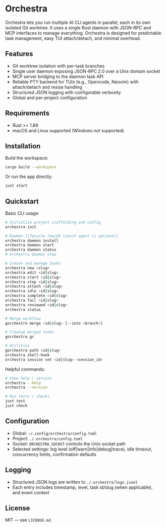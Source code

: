 # Orchestra

Orchestra lets you run multiple AI CLI agents in parallel, each in its own isolated Git worktree.
It uses a single Rust daemon with JSON-RPC and MCP interfaces to manage everything.
Orchestra is designed for predictable task management, easy TUI attach/detach, and minimal overhead.

## Features

- Git worktree isolation with per-task branches
- Single user daemon exposing JSON-RPC 2.0 over a Unix domain socket
- MCP server bridging to the daemon task API
- Reliable PTY backend for TUIs (e.g., Opencode, Neovim) with attach/detach and resize handling
- Structured JSON logging with configurable verbosity
- Global and per-project configuration

## Requirements

- Rust >= 1.89
- macOS and Linux supported (Windows not supported)

## Installation

Build the workspace:

```bash
cargo build --workspace
```

Or run the app directly:

```bash
just start
```

## Quickstart

Basic CLI usage:

```bash
# Initialize project scaffolding and config
orchestra init

# Daemon lifecycle (macOS launch agent is optional)
orchestra daemon install
orchestra daemon start
orchestra daemon status
# orchestra daemon stop

# Create and manage tasks
orchestra new <slug>
orchestra edit <id|slug>
orchestra start <id|slug>
orchestra stop <id|slug>
orchestra attach <id|slug>
orchestra idle <id|slug>
orchestra complete <id|slug>
orchestra fail <id|slug>
orchestra reviewed <id|slug>
orchestra status

# Merge workflow
gorchestra merge <id|slug> [--into <branch>]

# Cleanup merged tasks
gorchestra gc

# Utilities
gorchestra path <id|slug>
orchestra shell-hook
orchestra session set <id|slug> <session_id>
```

Helpful commands:

```bash
# Show help / version
orchestra --help
orchestra --version

# Run tests / checks
just test
just check
```

## Configuration

- Global: `~/.config/orchestra/config.toml`
- Project: `./.orchestra/config.toml`
- Socket: `ORCHESTRA_SOCKET` controls the Unix socket path
- Selected settings: log level (off|warn|info|debug|trace), idle timeout, concurrency limits, confirmation defaults

## Logging

- Structured JSON logs are written to `./.orchestra/logs.jsonl`
- Each entry includes timestamp, level, task id/slug (when applicable), and event context

## License

MIT — see `LICENSE.md`.
